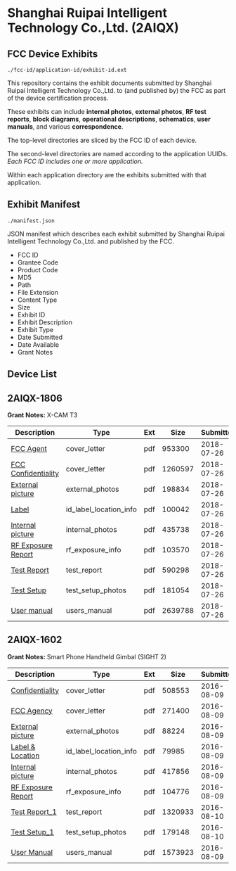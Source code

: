 # Shanghai Ruipai Intelligent Technology Co.,Ltd. (2AIQX)
## FCC Device Exhibits

```
./fcc-id/application-id/exhibit-id.ext
```

This repository contains the exhibit documents submitted by Shanghai Ruipai Intelligent Technology Co.,Ltd. to (and published by) the FCC as part of the device certification process.

These exhibits can include **internal photos**, **external photos**, **RF test reports**, **block diagrams**, **operational descriptions**, **schematics**, **user manuals**, and various **correspondence**.

The top-level directories are sliced by the FCC ID of each device.

The second-level directories are named according to the application UUIDs. *Each FCC ID includes one or more application.*

Within each application directory are the exhibits submitted with that application. 

## Exhibit Manifest

```
./manifest.json
```

JSON manifest which describes each exhibit submitted by Shanghai Ruipai Intelligent Technology Co.,Ltd. and published by the FCC.

- FCC ID
- Grantee Code
- Product Code
- MD5
- Path
- File Extension
- Content Type
- Size
- Exhibit ID
- Exhibit Description
- Exhibit Type
- Date Submitted
- Date Available
- Grant Notes

## Device List
## 2AIQX-1806
**Grant Notes:** X-CAM T3

| Description | Type | Ext | Size | Submitted | Available |
| ----------- | ---- | --- | ---- | --------- | --------- |
| [FCC Agent](2AIQX-1806/9ef84a6d4a72874a1d4bb5d6f0bd5ef9/3939002.pdf) | cover_letter | pdf | 953300 | 2018-07-26 | 2018-07-26 |
| [FCC Confidentiality](2AIQX-1806/9ef84a6d4a72874a1d4bb5d6f0bd5ef9/3939003.pdf) | cover_letter | pdf | 1260597 | 2018-07-26 | 2018-07-26 |
| [External picture](2AIQX-1806/9ef84a6d4a72874a1d4bb5d6f0bd5ef9/3939004.pdf) | external_photos | pdf | 198834 | 2018-07-26 | 2018-07-26 |
| [Label](2AIQX-1806/9ef84a6d4a72874a1d4bb5d6f0bd5ef9/3939006.pdf) | id_label_location_info | pdf | 100042 | 2018-07-26 | 2018-07-26 |
| [Internal picture](2AIQX-1806/9ef84a6d4a72874a1d4bb5d6f0bd5ef9/3939005.pdf) | internal_photos | pdf | 435738 | 2018-07-26 | 2018-07-26 |
| [RF Exposure Report](2AIQX-1806/9ef84a6d4a72874a1d4bb5d6f0bd5ef9/3939008.pdf) | rf_exposure_info | pdf | 103570 | 2018-07-26 | 2018-07-26 |
| [Test Report](2AIQX-1806/9ef84a6d4a72874a1d4bb5d6f0bd5ef9/3939010.pdf) | test_report | pdf | 590298 | 2018-07-26 | 2018-07-26 |
| [Test Setup](2AIQX-1806/9ef84a6d4a72874a1d4bb5d6f0bd5ef9/3939011.pdf) | test_setup_photos | pdf | 181054 | 2018-07-26 | 2018-07-26 |
| [User manual](2AIQX-1806/9ef84a6d4a72874a1d4bb5d6f0bd5ef9/3939012.pdf) | users_manual | pdf | 2639788 | 2018-07-26 | 2018-07-26 |
## 2AIQX-1602
**Grant Notes:** Smart Phone Handheld Gimbal (SIGHT 2)

| Description | Type | Ext | Size | Submitted | Available |
| ----------- | ---- | --- | ---- | --------- | --------- |
| [Confidentiality](2AIQX-1602/61b6c3a6c893cfbc454369ece2acc6fa/3092208.pdf) | cover_letter | pdf | 508553 | 2016-08-09 | 2016-08-10 |
| [FCC Agency](2AIQX-1602/61b6c3a6c893cfbc454369ece2acc6fa/3092209.pdf) | cover_letter | pdf | 271400 | 2016-08-09 | 2016-08-10 |
| [External picture](2AIQX-1602/61b6c3a6c893cfbc454369ece2acc6fa/3092214.pdf) | external_photos | pdf | 88224 | 2016-08-09 | 2016-08-10 |
| [Label & Location](2AIQX-1602/61b6c3a6c893cfbc454369ece2acc6fa/3092216.pdf) | id_label_location_info | pdf | 79985 | 2016-08-09 | 2016-08-10 |
| [Internal picture](2AIQX-1602/61b6c3a6c893cfbc454369ece2acc6fa/3092215.pdf) | internal_photos | pdf | 417856 | 2016-08-09 | 2016-08-10 |
| [RF Exposure Report](2AIQX-1602/61b6c3a6c893cfbc454369ece2acc6fa/3092217.pdf) | rf_exposure_info | pdf | 104776 | 2016-08-09 | 2016-08-10 |
| [Test Report_1](2AIQX-1602/61b6c3a6c893cfbc454369ece2acc6fa/3093735.pdf) | test_report | pdf | 1320933 | 2016-08-10 | 2016-08-10 |
| [Test Setup_1](2AIQX-1602/61b6c3a6c893cfbc454369ece2acc6fa/3093736.pdf) | test_setup_photos | pdf | 179148 | 2016-08-10 | 2016-08-10 |
| [User Manual](2AIQX-1602/61b6c3a6c893cfbc454369ece2acc6fa/3092220.pdf) | users_manual | pdf | 1573923 | 2016-08-09 | 2016-08-10 |
